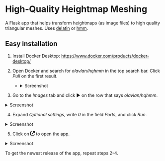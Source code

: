 # High-Quality Heightmap Meshing

A Flask app that helps transform heightmaps (as image files) to high quality triangular meshes. Uses [delatin](https://github.com/mapbox/delatin) or [hmm](https://github.com/fogleman/hmm).

## Easy installation

1. Install Docker Desktop: https://www.docker.com/products/docker-desktop/
2. Open Docker and search for _olavlan/hqhmm_ in the top search bar. Click _Pull_ on the first result.

   - <details>
       <summary>Screenshot</summary>
       <img src="public/docker-search.png" width="600" alt="Docker search">
       </details>

3. Go to the _Images_ tab and click ▶ on the row that says _olavlan/hqhmm_.

<details>
<summary>Screenshot</summary>
<img src="public/docker-image.png" width="600" alt="Docker image">
</details>

4. Expand _Optional settings_, write _0_ in the field _Ports_, and click _Run_.

<details>
<summary>Screenshot</summary>
<img src="public/docker-run.png" width="600" alt="Docker run">
</details>

5. Click on <img src="public/arrow-up-right-from-square-solid.svg" style="height:1em;"> to open the app.

<details>
<summary>Screenshot</summary>
<img src="public/docker-open.png" width="600" alt="Docker open">
</details>

To get the newest release of the app, repeat steps 2-4.
